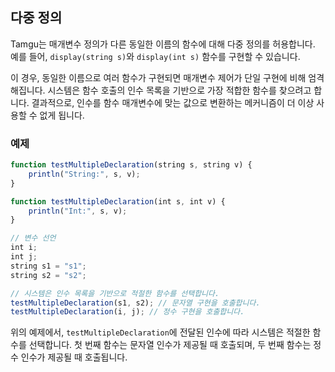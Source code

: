 ## 다중 정의

Tamgu는 매개변수 정의가 다른 동일한 이름의 함수에 대해 다중 정의를 허용합니다. 예를 들어, `display(string s)`와 `display(int s)` 함수를 구현할 수 있습니다.

이 경우, 동일한 이름으로 여러 함수가 구현되면 매개변수 제어가 단일 구현에 비해 엄격해집니다. 시스템은 함수 호출의 인수 목록을 기반으로 가장 적합한 함수를 찾으려고 합니다. 결과적으로, 인수를 함수 매개변수에 맞는 값으로 변환하는 메커니즘이 더 이상 사용할 수 없게 됩니다.

### 예제

```javascript
function testMultipleDeclaration(string s, string v) {
    println("String:", s, v);
}

function testMultipleDeclaration(int s, int v) {
    println("Int:", s, v);
}

// 변수 선언
int i;
int j;
string s1 = "s1";
string s2 = "s2";

// 시스템은 인수 목록을 기반으로 적절한 함수를 선택합니다.
testMultipleDeclaration(s1, s2); // 문자열 구현을 호출합니다.
testMultipleDeclaration(i, j); // 정수 구현을 호출합니다.
```

위의 예제에서, `testMultipleDeclaration`에 전달된 인수에 따라 시스템은 적절한 함수를 선택합니다. 첫 번째 함수는 문자열 인수가 제공될 때 호출되며, 두 번째 함수는 정수 인수가 제공될 때 호출됩니다.